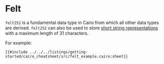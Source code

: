 # Felt

`felt252` is a fundamental data type in Cairo from which all other data types are derived.
`felt252` can also be used to store [short string representations](../basics/bytearrays-strings.md#short-strings) with a maximum length of 31 characters.

For example:

```cairo
{{#include ../../../listings/getting-started/cairo_cheatsheet/src/felt_example.cairo:sheet}}
```
